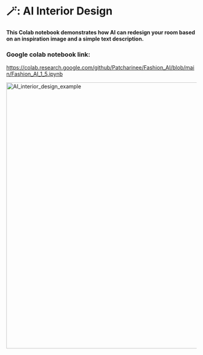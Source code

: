 # 🪄: AI Interior Design

#### This Colab notebook demonstrates how AI can redesign your room based on an inspiration image and a simple text description.  
### Google colab notebook link:
https://colab.research.google.com/github/Patcharinee/Fashion_AI/blob/main/Fashion_AI_1_5.ipynb

<img width="1536" height="704" alt="AI_interior_design_example" src="https://github.com/user-attachments/assets/dffc4dfd-989d-4540-8f47-fb5f0bd6b4ea" />

